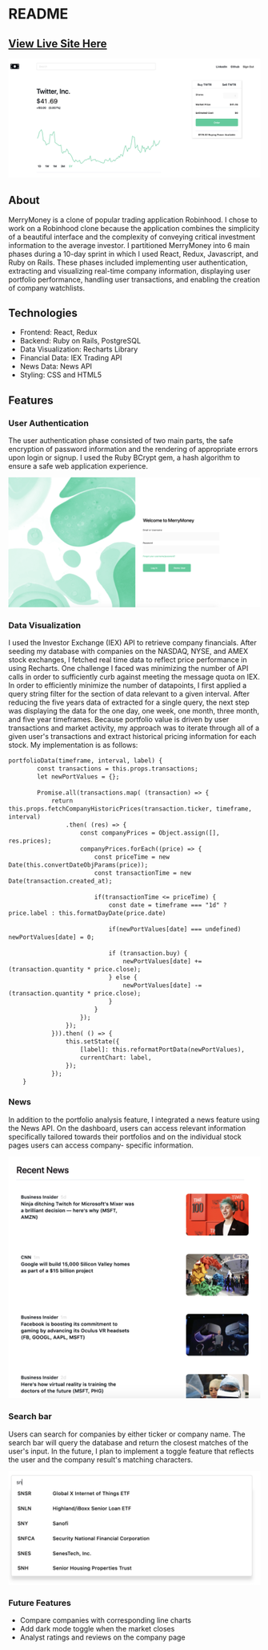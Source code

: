 # README

[View Live Site Here](https://merrymoney.herokuapp.com/#/)
---
![Company show page with stock performance on line graph](screenshots/company.png)

## About
MerryMoney is a clone of popular trading application Robinhood. I chose to work on a Robinhood clone because the application combines the simplicity of a beautiful interface and the complexity of conveying critical investment information to the average investor. I partitioned MerryMoney into 6 main phases during a 10-day sprint in which I used React, Redux, Javascript, and Ruby on Rails. These phases included implementing user authentication, extracting and visualizing real-time company information, displaying user portfolio performance, handling user transactions, and enabling the creation of company watchlists. 

## Technologies
* Frontend: React, Redux
* Backend: Ruby on Rails, PostgreSQL 
* Data Visualization: Recharts Library
* Financial Data: IEX Trading API
* News Data: News API
* Styling: CSS and HTML5

## Features 

### User Authentication
The user authentication phase consisted of two main parts, the safe encryption of password information and the rendering of appropriate errors upon login or signup. I used the Ruby BCrypt gem, a hash algorithm to ensure a safe web application experience.  

![User login page](screenshots/login.png)

### Data Visualization
I used the Investor Exchange (IEX) API to retrieve company financials. After seeding my database with companies on the NASDAQ, NYSE, and AMEX stock exchanges, I fetched real time data to reflect price performance in using Recharts. One challenge I faced was minimizing the number of API calls in order to sufficiently curb against meeting the message quota on IEX. In order to efficiently minimize the number of datapoints, I first applied a query string filter for the section of data relevant to a given interval. After reducing the five years data of extracted for a single query, the next step was displaying the data for the one day, one week, one month, three month, and five year timeframes. Because portfolio value is driven by user transactions and market activity, my approach was to iterate through all of a given user's transactions and extract historical pricing information for each stock. My implementation is as follows:      

```
portfolioData(timeframe, interval, label) {
        const transactions = this.props.transactions;
        let newPortValues = {};

        Promise.all(transactions.map( (transaction) => {
            return this.props.fetchCompanyHistoricPrices(transaction.ticker, timeframe, interval)
                .then( (res) => {
                    const companyPrices = Object.assign([], res.prices);
                    companyPrices.forEach((price) => {
                        const priceTime = new Date(this.convertDateObjParams(price));
                        const transactionTime = new Date(transaction.created_at);

                        if(transactionTime <= priceTime) {  
                            const date = timeframe === "1d" ? price.label : this.formatDayDate(price.date) 

                            if(newPortValues[date] === undefined) newPortValues[date] = 0;

                            if (transaction.buy) {
                                newPortValues[date] += (transaction.quantity * price.close);
                            } else {
                                newPortValues[date] -= (transaction.quantity * price.close);
                            }
                        }
                    });
                });
            })).then( () => {
                this.setState({ 
                    [label]: this.reformatPortData(newPortValues),
                    currentChart: label,
                });
            });
    }
```

### News
In addition to the portfolio analysis feature, I integrated a news feature using the News API. On the dashboard, users can access relevant information specifically tailored towards their portfolios and on the individual stock pages users can access company- specific information.

![News feed](screenshots/news.png)

### Search bar
Users can search for companies by either ticker or company name. The search bar will query the database and return the closest matches of the user's input. In the future, I plan to implement a toggle feature that reflects the user and the company result's matching characters.  

![Search bar](screenshots/search.png)

### Future Features
* Compare companies with corresponding line charts 
* Add dark mode toggle when the market closes 
* Analyst ratings and reviews on the company page 



